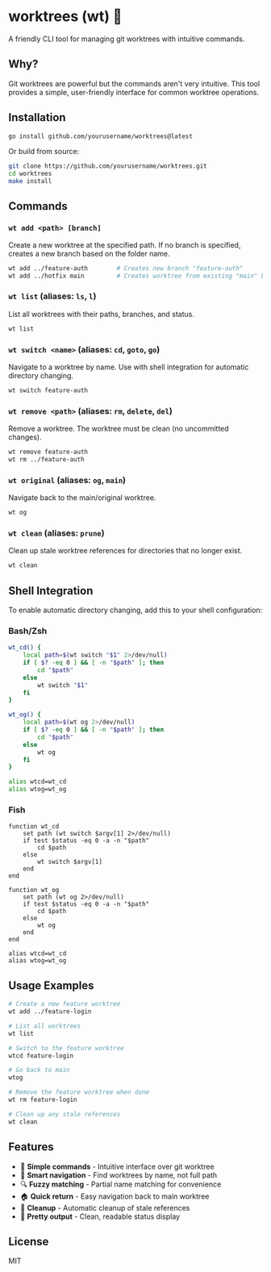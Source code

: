 # worktrees (wt) 🌳

A friendly CLI tool for managing git worktrees with intuitive commands.

## Why?

Git worktrees are powerful but the commands aren't very intuitive. This tool provides a simple, user-friendly interface for common worktree operations.

## Installation

```bash
go install github.com/yourusername/worktrees@latest
```

Or build from source:
```bash
git clone https://github.com/yourusername/worktrees.git
cd worktrees
make install
```

## Commands

### `wt add <path> [branch]`
Create a new worktree at the specified path. If no branch is specified, creates a new branch based on the folder name.

```bash
wt add ../feature-auth        # Creates new branch "feature-auth"
wt add ../hotfix main         # Creates worktree from existing "main" branch
```

### `wt list` (aliases: `ls`, `l`)
List all worktrees with their paths, branches, and status.

```bash
wt list
```

### `wt switch <name>` (aliases: `cd`, `goto`, `go`)
Navigate to a worktree by name. Use with shell integration for automatic directory changing.

```bash
wt switch feature-auth
```

### `wt remove <path>` (aliases: `rm`, `delete`, `del`)
Remove a worktree. The worktree must be clean (no uncommitted changes).

```bash
wt remove feature-auth
wt rm ../feature-auth
```

### `wt original` (aliases: `og`, `main`)
Navigate back to the main/original worktree.

```bash
wt og
```

### `wt clean` (aliases: `prune`)
Clean up stale worktree references for directories that no longer exist.

```bash
wt clean
```

## Shell Integration

To enable automatic directory changing, add this to your shell configuration:

### Bash/Zsh
```bash
wt_cd() {
    local path=$(wt switch "$1" 2>/dev/null)
    if [ $? -eq 0 ] && [ -n "$path" ]; then
        cd "$path"
    else
        wt switch "$1"
    fi
}

wt_og() {
    local path=$(wt og 2>/dev/null)
    if [ $? -eq 0 ] && [ -n "$path" ]; then
        cd "$path"
    else
        wt og
    fi
}

alias wtcd=wt_cd
alias wtog=wt_og
```

### Fish
```fish
function wt_cd
    set path (wt switch $argv[1] 2>/dev/null)
    if test $status -eq 0 -a -n "$path"
        cd $path
    else
        wt switch $argv[1]
    end
end

function wt_og
    set path (wt og 2>/dev/null)
    if test $status -eq 0 -a -n "$path"
        cd $path
    else
        wt og
    end
end

alias wtcd=wt_cd
alias wtog=wt_og
```

## Usage Examples

```bash
# Create a new feature worktree
wt add ../feature-login

# List all worktrees
wt list

# Switch to the feature worktree
wtcd feature-login

# Go back to main
wtog

# Remove the feature worktree when done
wt rm feature-login

# Clean up any stale references
wt clean
```

## Features

- 🚀 **Simple commands** - Intuitive interface over git worktree
- 📁 **Smart navigation** - Find worktrees by name, not full path
- 🔍 **Fuzzy matching** - Partial name matching for convenience
- 🏠 **Quick return** - Easy navigation back to main worktree
- 🧹 **Cleanup** - Automatic cleanup of stale references
- 🎨 **Pretty output** - Clean, readable status display

## License

MIT